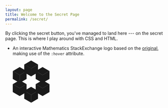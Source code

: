 ```yaml
---
layout: page
title: Welcome to the Secret Page
permalink: /secret/
---
```


By clicking the secret button, you've managed to land here --- on the secret page. This is where I play around with CSS and HTML.

<ul>
    <li>
        An interactive Mathematics StackExchange logo based on the <a href="https://cdn.sstatic.net/Sites/math/Img/sprites.svg?v=fa2277060fb6">original</a>, making use of the <code>:hover</code> attribute.
        <p><svg xmlns="http://www.w3.org/2000/svg" fill="currentColor" version="1.1">
            <g style="transform: scale(2.5)">
                <path class="msetop" d="M32.2 5.1l-8.7 5.1-8.8-5.1L23.4 0z"></path>
                <path class="mseright" d="M32.2 5.1v10.1l-8.7 5.1V10.2z"></path>
                <path class="msebottom" d="M23.5 10.2v10.1l-8.9-5.1.1-10.1z"></path>
                <path class="msetop" d="M46.8 13.5L38 18.6l-8.8-5.1L38 8.4z"></path>
                <path class="mseright" d="M46.8 13.5v10.1L38 28.7V18.6z"></path>
                <path class="msebottom" d="M38 18.6v10.1l-8.8-5.1V13.5z"></path>
                <path class="msetop" d="M46.8 30.3L38 35.4l-8.8-5.1 8.8-5.1z"></path>
                <path class="mseright" d="M46.8 30.3v10.1L38 45.5V35.4z"></path>
                <path class="msebottom" d="M38 35.4v10.1l-8.8-5.1V30.3z"></path>
                <path class="msetop" d="M32.2 38.8l-8.7 5.1-8.8-5.1 8.7-5.1z"></path>
                <path class="mseright" d="M32.2 38.8v10.1L23.5 54V43.9z"></path>
                <path class="msebottom" d="M23.5 43.9V54l-8.9-5.1.1-10.1z"></path>
                <path class="msetop" d="M17.6 30.3l-8.8 5.1L0 30.3l8.8-5.1z"></path>
                <path class="mseright" d="M17.6 30.3v10.1l-8.8 5.1V35.4z"></path>
                <path class="msebottom" d="M8.8 35.4v10.1L0 40.4V30.3z"></path>
                <path class="msetop" d="M17.6 13.5l-8.7 5.1-8.8-5.1 8.7-5.1z"></path>
                <path class="mseright" d="M17.6 13.5v10.1l-8.7 5.1V18.6z"></path>
                <path class="msebottom" d="M8.9 18.6v10.1L0 23.6l.1-10.1z"></path>
                <path class="msebottom" d="M23.5 20.3l-8.8-5.1V5.1l8.8 5.1z"></path>
            </g>
        </svg></p>
    </li>
</ul>

<!-- <div align="center">
    <a href="/">
        <img class="svg" src="/assets/images/secretpage/higuma.jpg" style="opacity: 0.1; width: 200px"/>
    </a>
</div> -->